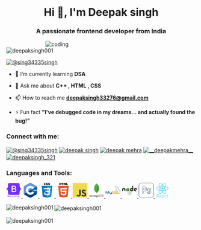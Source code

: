 
<h1 align="center">Hi 👋, I'm Deepak singh</h1>
<h3 align="center">A passionate frontend developer from India</h3>
<img align="right" alt="coding" width="400" src="https://dresma.ai/wp-content/uploads/2022/01/Back-End-Developer-Node-JS-2.gif">

<p align="left"> <img src="https://komarev.com/ghpvc/?username=deepaksingh001&label=Profile%20views&color=0e75b6&style=flat" alt="deepaksingh001" /> </p>

<p align="left"> <a href="https://twitter.com/@sing34335singh" target="blank"><img src="https://img.shields.io/twitter/follow/@sing34335singh?logo=twitter&style=for-the-badge" alt="@sing34335singh" /></a> </p>

- 🌱 I’m currently learning **DSA**

- 💬 Ask me about **C++ , HTML , CSS**

- 📫 How to reach me **deepaksingh33276@gmail.com**

- ⚡ Fun fact **"I've debugged code in my dreams... and actually found the bug!"**

<h3 align="left">Connect with me:</h3>
<p align="left">
<a href="https://twitter.com/@sing34335singh" target="blank"><img align="center" src="https://raw.githubusercontent.com/rahuldkjain/github-profile-readme-generator/master/src/images/icons/Social/twitter.svg" alt="@sing34335singh" height="30" width="40" /></a>
<a href="https://linkedin.com/in/deepak singh" target="blank"><img align="center" src="https://raw.githubusercontent.com/rahuldkjain/github-profile-readme-generator/master/src/images/icons/Social/linked-in-alt.svg" alt="deepak singh" height="30" width="40" /></a>
<a href="https://fb.com/deepak mehra" target="blank"><img align="center" src="https://raw.githubusercontent.com/rahuldkjain/github-profile-readme-generator/master/src/images/icons/Social/facebook.svg" alt="deepak mehra" height="30" width="40" /></a>
<a href="https://instagram.com/__deepakmehra__" target="blank"><img align="center" src="https://raw.githubusercontent.com/rahuldkjain/github-profile-readme-generator/master/src/images/icons/Social/instagram.svg" alt="__deepakmehra__" height="30" width="40" /></a>
<a href="https://www.leetcode.com/deepaksingh_321" target="blank"><img align="center" src="https://raw.githubusercontent.com/rahuldkjain/github-profile-readme-generator/master/src/images/icons/Social/leet-code.svg" alt="deepaksingh_321" height="30" width="40" /></a>
</p>

<h3 align="left">Languages and Tools:</h3>
<p align="left"> <a href="https://getbootstrap.com" target="_blank" rel="noreferrer"> <img src="https://raw.githubusercontent.com/devicons/devicon/master/icons/bootstrap/bootstrap-plain-wordmark.svg" alt="bootstrap" width="40" height="40"/> </a> <a href="https://www.w3schools.com/cpp/" target="_blank" rel="noreferrer"> <img src="https://raw.githubusercontent.com/devicons/devicon/master/icons/cplusplus/cplusplus-original.svg" alt="cplusplus" width="40" height="40"/> </a> <a href="https://www.w3schools.com/css/" target="_blank" rel="noreferrer"> <img src="https://raw.githubusercontent.com/devicons/devicon/master/icons/css3/css3-original-wordmark.svg" alt="css3" width="40" height="40"/> </a> <a href="https://www.w3.org/html/" target="_blank" rel="noreferrer"> <img src="https://raw.githubusercontent.com/devicons/devicon/master/icons/html5/html5-original-wordmark.svg" alt="html5" width="40" height="40"/> </a> <a href="https://developer.mozilla.org/en-US/docs/Web/JavaScript" target="_blank" rel="noreferrer"> <img src="https://raw.githubusercontent.com/devicons/devicon/master/icons/javascript/javascript-original.svg" alt="javascript" width="40" height="40"/> </a> <a href="https://www.mongodb.com/" target="_blank" rel="noreferrer"> <img src="https://raw.githubusercontent.com/devicons/devicon/master/icons/mongodb/mongodb-original-wordmark.svg" alt="mongodb" width="40" height="40"/> </a> <a href="https://www.mysql.com/" target="_blank" rel="noreferrer"> <img src="https://raw.githubusercontent.com/devicons/devicon/master/icons/mysql/mysql-original-wordmark.svg" alt="mysql" width="40" height="40"/> </a> <a href="https://nodejs.org" target="_blank" rel="noreferrer"> <img src="https://raw.githubusercontent.com/devicons/devicon/master/icons/nodejs/nodejs-original-wordmark.svg" alt="nodejs" width="40" height="40"/> </a> <a href="https://www.photoshop.com/en" target="_blank" rel="noreferrer"> <img src="https://raw.githubusercontent.com/devicons/devicon/master/icons/photoshop/photoshop-line.svg" alt="photoshop" width="40" height="40"/> </a> <a href="https://reactjs.org/" target="_blank" rel="noreferrer"> <img src="https://raw.githubusercontent.com/devicons/devicon/master/icons/react/react-original-wordmark.svg" alt="react" width="40" height="40"/> </a> </p>

<p><img align="left" src="https://github-readme-stats.vercel.app/api/top-langs?username=deepaksingh001&show_icons=true&locale=en&layout=compact" alt="deepaksingh001" /></p>

<p>&nbsp;<img align="center" src="https://github-readme-stats.vercel.app/api?username=deepaksingh001&show_icons=true&locale=en" alt="deepaksingh001" /></p>

<p><img align="center" src="https://github-readme-streak-stats.herokuapp.com/?user=deepaksingh001&" alt="deepaksingh001" /></p>

